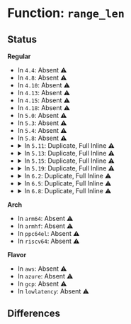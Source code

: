 # Function: <code>range_len</code>

## Status
<b>Regular</b>
<ul>
<li>
In <code>4.4</code>: Absent ⚠️
</li>
<li>
In <code>4.8</code>: Absent ⚠️
</li>
<li>
In <code>4.10</code>: Absent ⚠️
</li>
<li>
In <code>4.13</code>: Absent ⚠️
</li>
<li>
In <code>4.15</code>: Absent ⚠️
</li>
<li>
In <code>4.18</code>: Absent ⚠️
</li>
<li>
In <code>5.0</code>: Absent ⚠️
</li>
<li>
In <code>5.3</code>: Absent ⚠️
</li>
<li>
In <code>5.4</code>: Absent ⚠️
</li>
<li>
In <code>5.8</code>: Absent ⚠️
</li>
<li>
<details>
<summary>In <code>5.11</code>: Duplicate, Full Inline ⚠️</summary>

**Collision:** Static Duplication

**Inline:** Full

**Transformation:** False

**Instances:**

```
In mm/memremap.c (ffffffff81316016)
Location: include/linux/range.h:11
Inline: True
Inline callers:
  - mm/memremap.c:pagemap_range
  - mm/memremap.c:pagemap_range
  - mm/memremap.c:pagemap_range
  - mm/memremap.c:pagemap_range
  - mm/memremap.c:pagemap_range
  - mm/memremap.c:pagemap_range
  - mm/memremap.c:pagemap_range
  - mm/memremap.c:pagemap_range
  - mm/memremap.c:memunmap_pages
  - mm/memremap.c:pageunmap_range
  - mm/memremap.c:pageunmap_range
  - mm/memremap.c:pageunmap_range
  - mm/memremap.c:pageunmap_range
```
```
In drivers/nvdimm/badrange.c (0)
Location: include/linux/range.h:11
Inline: True
```
```
In drivers/nvdimm/pfn_devs.c (0)
Location: include/linux/range.h:11
Inline: True
```
```
In drivers/dax/bus.c (ffffffff81834c75)
Location: include/linux/range.h:11
Inline: True
Inline callers:
  - drivers/dax/bus.c:devm_create_dev_dax
  - drivers/dax/bus.c:dev_dax_validate_align
  - drivers/dax/bus.c:mapping_store
  - drivers/dax/bus.c:dev_dax_resize
  - drivers/dax/bus.c:dev_dax_shrink
  - drivers/dax/bus.c:dev_dax_shrink
  - drivers/dax/bus.c:size_show
  - drivers/dax/bus.c:alloc_dev_dax_range
  - drivers/dax/bus.c:alloc_dax_region
  - drivers/dax/bus.c:delete_store
  - drivers/dax/bus.c:trim_dev_dax_range
  - drivers/dax/bus.c:dax_bus_probe
```
</details>
</li>
<li>
<details>
<summary>In <code>5.13</code>: Duplicate, Full Inline ⚠️</summary>

**Collision:** Static Duplication

**Inline:** Full

**Transformation:** False

**Instances:**

```
In mm/memremap.c (ffffffff8131c252)
Location: include/linux/range.h:11
Inline: True
Inline callers:
  - mm/memremap.c:pagemap_range
  - mm/memremap.c:pagemap_range
  - mm/memremap.c:pagemap_range
  - mm/memremap.c:pagemap_range
  - mm/memremap.c:pagemap_range
  - mm/memremap.c:pagemap_range
  - mm/memremap.c:pagemap_range
  - mm/memremap.c:pagemap_range
  - mm/memremap.c:pagemap_range
  - mm/memremap.c:memunmap_pages
  - mm/memremap.c:memunmap_pages
  - mm/memremap.c:memunmap_pages
  - mm/memremap.c:memunmap_pages
  - mm/memremap.c:memunmap_pages
```
```
In drivers/nvdimm/badrange.c (0)
Location: include/linux/range.h:11
Inline: True
```
```
In drivers/nvdimm/pfn_devs.c (0)
Location: include/linux/range.h:11
Inline: True
```
```
In drivers/dax/bus.c (ffffffff81817e41)
Location: include/linux/range.h:11
Inline: True
Inline callers:
  - drivers/dax/bus.c:devm_create_dev_dax
  - drivers/dax/bus.c:align_store
  - drivers/dax/bus.c:mapping_store
  - drivers/dax/bus.c:dev_dax_resize
  - drivers/dax/bus.c:dev_dax_shrink
  - drivers/dax/bus.c:dev_dax_shrink
  - drivers/dax/bus.c:size_show
  - drivers/dax/bus.c:alloc_dev_dax_range
  - drivers/dax/bus.c:alloc_dax_region
  - drivers/dax/bus.c:delete_store
  - drivers/dax/bus.c:trim_dev_dax_range
  - drivers/dax/bus.c:dax_bus_probe
```
</details>
</li>
<li>
<details>
<summary>In <code>5.15</code>: Duplicate, Full Inline ⚠️</summary>

**Collision:** Static Duplication

**Inline:** Full

**Transformation:** False

**Instances:**

```
In mm/memremap.c (ffffffff8136953e)
Location: include/linux/range.h:11
Inline: True
Inline callers:
  - mm/memremap.c:pagemap_range
  - mm/memremap.c:pagemap_range
  - mm/memremap.c:pagemap_range
  - mm/memremap.c:pagemap_range
  - mm/memremap.c:pagemap_range
  - mm/memremap.c:pagemap_range
  - mm/memremap.c:pagemap_range
  - mm/memremap.c:pagemap_range
  - mm/memremap.c:pagemap_range
  - mm/memremap.c:memunmap_pages
  - mm/memremap.c:memunmap_pages
  - mm/memremap.c:memunmap_pages
  - mm/memremap.c:memunmap_pages
  - mm/memremap.c:memunmap_pages
```
```
In drivers/nvdimm/badrange.c (0)
Location: include/linux/range.h:11
Inline: True
```
```
In drivers/nvdimm/pfn_devs.c (0)
Location: include/linux/range.h:11
Inline: True
```
```
In drivers/dax/bus.c (ffffffff818a246b)
Location: include/linux/range.h:11
Inline: True
Inline callers:
  - drivers/dax/bus.c:devm_create_dev_dax
  - drivers/dax/bus.c:align_store
  - drivers/dax/bus.c:mapping_store
  - drivers/dax/bus.c:dev_dax_resize
  - drivers/dax/bus.c:dev_dax_shrink
  - drivers/dax/bus.c:dev_dax_shrink
  - drivers/dax/bus.c:size_show
  - drivers/dax/bus.c:alloc_dev_dax_range
  - drivers/dax/bus.c:delete_store
  - drivers/dax/bus.c:trim_dev_dax_range
  - drivers/dax/bus.c:dax_bus_probe
```
</details>
</li>
<li>
<details>
<summary>In <code>5.19</code>: Duplicate, Full Inline ⚠️</summary>

**Collision:** Static Duplication

**Inline:** Full

**Transformation:** False

**Instances:**

```
In mm/memremap.c (ffffffff813e768a)
Location: include/linux/range.h:11
Inline: True
Inline callers:
  - mm/memremap.c:pagemap_range
  - mm/memremap.c:pagemap_range
  - mm/memremap.c:pagemap_range
  - mm/memremap.c:pagemap_range
  - mm/memremap.c:pagemap_range
  - mm/memremap.c:pagemap_range
  - mm/memremap.c:pagemap_range
  - mm/memremap.c:pagemap_range
  - mm/memremap.c:memunmap_pages
  - mm/memremap.c:memunmap_pages
  - mm/memremap.c:memunmap_pages
  - mm/memremap.c:memunmap_pages
  - mm/memremap.c:pfn_len
```
```
In drivers/nvdimm/badrange.c (0)
Location: include/linux/range.h:11
Inline: True
```
```
In drivers/nvdimm/pfn_devs.c (0)
Location: include/linux/range.h:11
Inline: True
```
```
In drivers/dax/bus.c (ffffffff819ebca5)
Location: include/linux/range.h:11
Inline: True
Inline callers:
  - drivers/dax/bus.c:devm_create_dev_dax
  - drivers/dax/bus.c:align_store
  - drivers/dax/bus.c:mapping_store
  - drivers/dax/bus.c:dev_dax_resize
  - drivers/dax/bus.c:dev_dax_shrink
  - drivers/dax/bus.c:dev_dax_shrink
  - drivers/dax/bus.c:size_show
  - drivers/dax/bus.c:alloc_dev_dax_range
  - drivers/dax/bus.c:alloc_dax_region
  - drivers/dax/bus.c:delete_store
  - drivers/dax/bus.c:trim_dev_dax_range
  - drivers/dax/bus.c:dax_bus_probe
```
</details>
</li>
<li>
<details>
<summary>In <code>6.2</code>: Duplicate, Full Inline ⚠️</summary>

**Collision:** Static Duplication

**Inline:** Full

**Transformation:** False

**Instances:**

```
In mm/memremap.c (ffffffff8146f30a)
Location: include/linux/range.h:11
Inline: True
Inline callers:
  - mm/memremap.c:pagemap_range
  - mm/memremap.c:pagemap_range
  - mm/memremap.c:pagemap_range
  - mm/memremap.c:pagemap_range
  - mm/memremap.c:pagemap_range
  - mm/memremap.c:pagemap_range
  - mm/memremap.c:pagemap_range
  - mm/memremap.c:pagemap_range
  - mm/memremap.c:memunmap_pages
  - mm/memremap.c:memunmap_pages
  - mm/memremap.c:memunmap_pages
  - mm/memremap.c:memunmap_pages
  - mm/memremap.c:pfn_len
```
```
In drivers/pci/p2pdma.c (ffffffff8191c37a)
Location: include/linux/range.h:11
Inline: True
Inline callers:
  - drivers/pci/p2pdma.c:pci_p2pdma_add_resource
```
```
In drivers/nvdimm/badrange.c (0)
Location: include/linux/range.h:11
Inline: True
```
```
In drivers/nvdimm/pfn_devs.c (0)
Location: include/linux/range.h:11
Inline: True
```
```
In drivers/dax/bus.c (ffffffff81b688a2)
Location: include/linux/range.h:11
Inline: True
Inline callers:
  - drivers/dax/bus.c:devm_create_dev_dax
  - drivers/dax/bus.c:align_store
  - drivers/dax/bus.c:mapping_store
  - drivers/dax/bus.c:dev_dax_resize
  - drivers/dax/bus.c:dev_dax_shrink
  - drivers/dax/bus.c:dev_dax_shrink
  - drivers/dax/bus.c:size_show
  - drivers/dax/bus.c:alloc_dev_dax_range
  - drivers/dax/bus.c:alloc_dax_region
  - drivers/dax/bus.c:delete_store
  - drivers/dax/bus.c:trim_dev_dax_range
  - drivers/dax/bus.c:dax_bus_probe
```
</details>
</li>
<li>
<details>
<summary>In <code>6.5</code>: Duplicate, Full Inline ⚠️</summary>

**Collision:** Static Duplication

**Inline:** Full

**Transformation:** False

**Instances:**

```
In mm/memremap.c (ffffffff814a3aed)
Location: include/linux/range.h:11
Inline: True
Inline callers:
  - mm/memremap.c:pagemap_range
  - mm/memremap.c:pagemap_range
  - mm/memremap.c:pagemap_range
  - mm/memremap.c:pagemap_range
  - mm/memremap.c:pagemap_range
  - mm/memremap.c:pagemap_range
  - mm/memremap.c:pagemap_range
  - mm/memremap.c:pagemap_range
  - mm/memremap.c:memunmap_pages
  - mm/memremap.c:memunmap_pages
  - mm/memremap.c:memunmap_pages
  - mm/memremap.c:memunmap_pages
  - mm/memremap.c:pfn_len
```
```
In drivers/pci/p2pdma.c (ffffffff8195f96c)
Location: include/linux/range.h:11
Inline: True
Inline callers:
  - drivers/pci/p2pdma.c:pci_p2pdma_add_resource
```
```
In drivers/nvdimm/badrange.c (0)
Location: include/linux/range.h:11
Inline: True
```
```
In drivers/nvdimm/pfn_devs.c (0)
Location: include/linux/range.h:11
Inline: True
```
```
In drivers/dax/bus.c (ffffffff81bbbcfb)
Location: include/linux/range.h:11
Inline: True
Inline callers:
  - drivers/dax/bus.c:devm_create_dev_dax
  - drivers/dax/bus.c:align_store
  - drivers/dax/bus.c:mapping_store
  - drivers/dax/bus.c:dev_dax_resize
  - drivers/dax/bus.c:dev_dax_shrink
  - drivers/dax/bus.c:dev_dax_shrink
  - drivers/dax/bus.c:size_show
  - drivers/dax/bus.c:alloc_dev_dax_range
  - drivers/dax/bus.c:alloc_dax_region
  - drivers/dax/bus.c:delete_store
  - drivers/dax/bus.c:trim_dev_dax_range
  - drivers/dax/bus.c:dax_bus_probe
```
</details>
</li>
<li>
<details>
<summary>In <code>6.8</code>: Duplicate, Full Inline ⚠️</summary>

**Collision:** Static Duplication

**Inline:** Full

**Transformation:** False

**Instances:**

```
In mm/memremap.c (ffffffff814d498e)
Location: include/linux/range.h:11
Inline: True
Inline callers:
  - mm/memremap.c:pagemap_range
  - mm/memremap.c:pagemap_range
  - mm/memremap.c:pagemap_range
  - mm/memremap.c:pagemap_range
  - mm/memremap.c:pagemap_range
  - mm/memremap.c:pagemap_range
  - mm/memremap.c:pagemap_range
  - mm/memremap.c:pagemap_range
  - mm/memremap.c:memunmap_pages
  - mm/memremap.c:memunmap_pages
  - mm/memremap.c:memunmap_pages
  - mm/memremap.c:memunmap_pages
  - mm/memremap.c:pfn_len
```
```
In drivers/pci/p2pdma.c (ffffffff819a8fdb)
Location: include/linux/range.h:11
Inline: True
Inline callers:
  - drivers/pci/p2pdma.c:pci_p2pdma_add_resource
```
```
In drivers/nvdimm/badrange.c (0)
Location: include/linux/range.h:11
Inline: True
```
```
In drivers/nvdimm/pfn_devs.c (0)
Location: include/linux/range.h:11
Inline: True
```
```
In drivers/dax/bus.c (ffffffff81c10483)
Location: include/linux/range.h:11
Inline: True
Inline callers:
  - drivers/dax/bus.c:devm_create_dev_dax
  - drivers/dax/bus.c:align_store
  - drivers/dax/bus.c:mapping_store
  - drivers/dax/bus.c:dev_dax_resize
  - drivers/dax/bus.c:dev_dax_shrink
  - drivers/dax/bus.c:dev_dax_shrink
  - drivers/dax/bus.c:size_show
  - drivers/dax/bus.c:alloc_dev_dax_range
  - drivers/dax/bus.c:alloc_dax_region
  - drivers/dax/bus.c:delete_store
  - drivers/dax/bus.c:trim_dev_dax_range
  - drivers/dax/bus.c:dax_bus_probe
```
</details>
</li>
</ul>
<b>Arch</b>
<ul>
<li>
In <code>arm64</code>: Absent ⚠️
</li>
<li>
In <code>armhf</code>: Absent ⚠️
</li>
<li>
In <code>ppc64el</code>: Absent ⚠️
</li>
<li>
In <code>riscv64</code>: Absent ⚠️
</li>
</ul>
<b>Flavor</b>
<ul>
<li>
In <code>aws</code>: Absent ⚠️
</li>
<li>
In <code>azure</code>: Absent ⚠️
</li>
<li>
In <code>gcp</code>: Absent ⚠️
</li>
<li>
In <code>lowlatency</code>: Absent ⚠️
</li>
</ul>

## Differences
